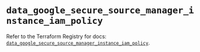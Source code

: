 # `data_google_secure_source_manager_instance_iam_policy`

Refer to the Terraform Registry for docs: [`data_google_secure_source_manager_instance_iam_policy`](https://registry.terraform.io/providers/hashicorp/google/6.45.0/docs/data-sources/secure_source_manager_instance_iam_policy).
